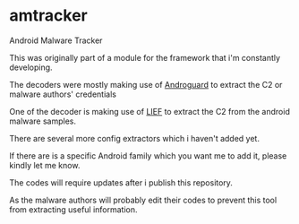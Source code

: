 # amtracker
Android Malware Tracker

This was originally part of a module for the framework that i'm constantly developing.

The decoders were mostly making use of [Androguard](https://github.com/androguard) to extract the C2 or malware authors' credentials

One of the decoder is making use of [LIEF](https://github.com/lief-project/LIEF) to extract the C2 from the android malware samples.

There are several more config extractors which i haven't added yet.  

If there are is a specific Android family which you want me to add it, please kindly let me know.

The codes will require updates after i publish this repository.  

As the malware authors will probably edit their codes to prevent this tool from extracting useful information.
